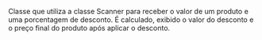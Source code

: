 Classe que utiliza a classe Scanner para receber o valor de um produto e uma porcentagem de desconto. É calculado, exibido o valor do desconto e o preço final do produto após aplicar o desconto.
